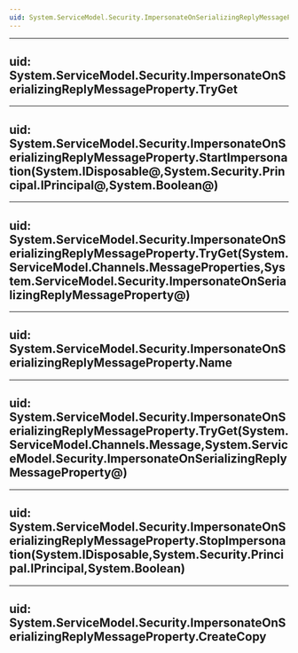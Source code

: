 ```yaml
---
uid: System.ServiceModel.Security.ImpersonateOnSerializingReplyMessageProperty
---
```


---
uid: System.ServiceModel.Security.ImpersonateOnSerializingReplyMessageProperty.TryGet
---

---
uid: System.ServiceModel.Security.ImpersonateOnSerializingReplyMessageProperty.StartImpersonation(System.IDisposable@,System.Security.Principal.IPrincipal@,System.Boolean@)
---

---
uid: System.ServiceModel.Security.ImpersonateOnSerializingReplyMessageProperty.TryGet(System.ServiceModel.Channels.MessageProperties,System.ServiceModel.Security.ImpersonateOnSerializingReplyMessageProperty@)
---

---
uid: System.ServiceModel.Security.ImpersonateOnSerializingReplyMessageProperty.Name
---

---
uid: System.ServiceModel.Security.ImpersonateOnSerializingReplyMessageProperty.TryGet(System.ServiceModel.Channels.Message,System.ServiceModel.Security.ImpersonateOnSerializingReplyMessageProperty@)
---

---
uid: System.ServiceModel.Security.ImpersonateOnSerializingReplyMessageProperty.StopImpersonation(System.IDisposable,System.Security.Principal.IPrincipal,System.Boolean)
---

---
uid: System.ServiceModel.Security.ImpersonateOnSerializingReplyMessageProperty.CreateCopy
---
